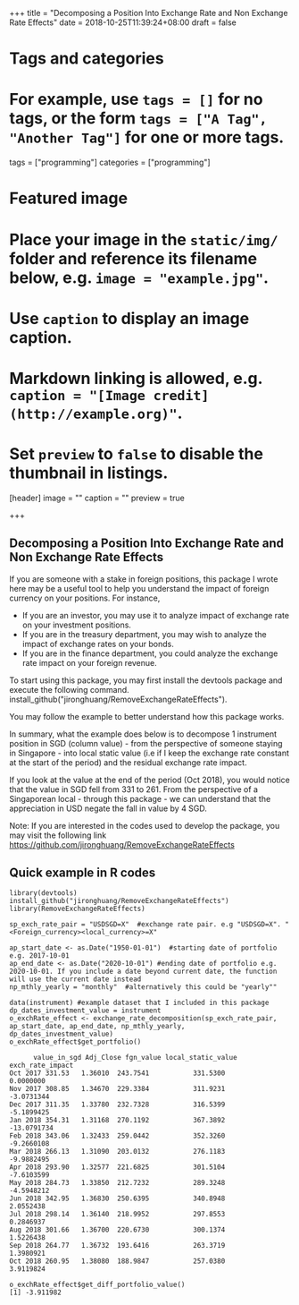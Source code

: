 +++
title = "Decomposing a Position Into Exchange Rate and Non Exchange Rate Effects"
date = 2018-10-25T11:39:24+08:00
draft = false

# Tags and categories
# For example, use `tags = []` for no tags, or the form `tags = ["A Tag", "Another Tag"]` for one or more tags.
tags = ["programming"]
categories = ["programming"]

# Featured image
# Place your image in the `static/img/` folder and reference its filename below, e.g. `image = "example.jpg"`.
# Use `caption` to display an image caption.
#   Markdown linking is allowed, e.g. `caption = "[Image credit](http://example.org)"`.
# Set `preview` to `false` to disable the thumbnail in listings.
[header]
image = ""
caption = ""
preview = true

+++
## Decomposing a Position Into Exchange Rate and Non Exchange Rate Effects

If you are someone with a stake in foreign positions, this package I wrote here may be a useful tool to help you understand the impact of foreign currency on your positions. For instance,

- If you are an investor, you may use it to analyze impact of exchange rate on your investment positions.
- If you are in the treasury department, you may wish to analyze the impact of exchange rates on your bonds.
- If you are in the finance department, you could analyze the exchange rate impact on your foreign revenue.

To start using this package, you may first install the devtools package and execute the following command. install_github("jironghuang/RemoveExchangeRateEffects").

You may follow the example to better understand how this package works. 

In summary, what the example does below is to decompose 1 instrument position in SGD (column value) - from the perspective of someone staying in Singapore - into local static value (i.e if I keep the exchange rate constant at the start of the period) and the residual exchange rate impact. 

If you look at the value at the end of the period (Oct 2018), you would notice that the value in SGD fell from 331 to 261. From the perspective of a Singaporean local - through this package -  we can understand that the appreciation in USD negate the fall in value by 4 SGD.       

Note: If you are interested in the codes used to develop the package, you may visit the following link https://github.com/jironghuang/RemoveExchangeRateEffects

## Quick example in R codes

```
library(devtools)
install_github("jironghuang/RemoveExchangeRateEffects")
library(RemoveExchangeRateEffects)

sp_exch_rate_pair = "USDSGD=X"  #exchange rate pair. e.g "USDSGD=X". "<Foreign_currency><local_currency>=X"

ap_start_date <- as.Date("1950-01-01")  #starting date of portfolio e.g. 2017-10-01
ap_end_date <- as.Date("2020-10-01") #ending date of portfolio e.g. 2020-10-01. If you include a date beyond current date, the function will use the current date instead
np_mthly_yearly = "monthly"  #alternatively this could be "yearly""

data(instrument) #example dataset that I included in this package
dp_dates_investment_value = instrument
o_exchRate_effect <- exchange_rate_decomposition(sp_exch_rate_pair, ap_start_date, ap_end_date, np_mthly_yearly, dp_dates_investment_value)
o_exchRate_effect$get_portfolio()
```

```
      value_in_sgd Adj_Close fgn_value local_static_value exch_rate_impact
Oct 2017 331.53   1.36010  243.7541           331.5300        0.0000000
Nov 2017 308.85   1.34670  229.3384           311.9231       -3.0731344
Dec 2017 311.35   1.33780  232.7328           316.5399       -5.1899425
Jan 2018 354.31   1.31168  270.1192           367.3892      -13.0791734
Feb 2018 343.06   1.32433  259.0442           352.3260       -9.2660108
Mar 2018 266.13   1.31090  203.0132           276.1183       -9.9882495
Apr 2018 293.90   1.32577  221.6825           301.5104       -7.6103599
May 2018 284.73   1.33850  212.7232           289.3248       -4.5948212
Jun 2018 342.95   1.36830  250.6395           340.8948        2.0552438
Jul 2018 298.14   1.36140  218.9952           297.8553        0.2846937
Aug 2018 301.66   1.36700  220.6730           300.1374        1.5226438
Sep 2018 264.77   1.36732  193.6416           263.3719        1.3980921
Oct 2018 260.95   1.38080  188.9847           257.0380        3.9119824

o_exchRate_effect$get_diff_portfolio_value()
[1] -3.911982
```